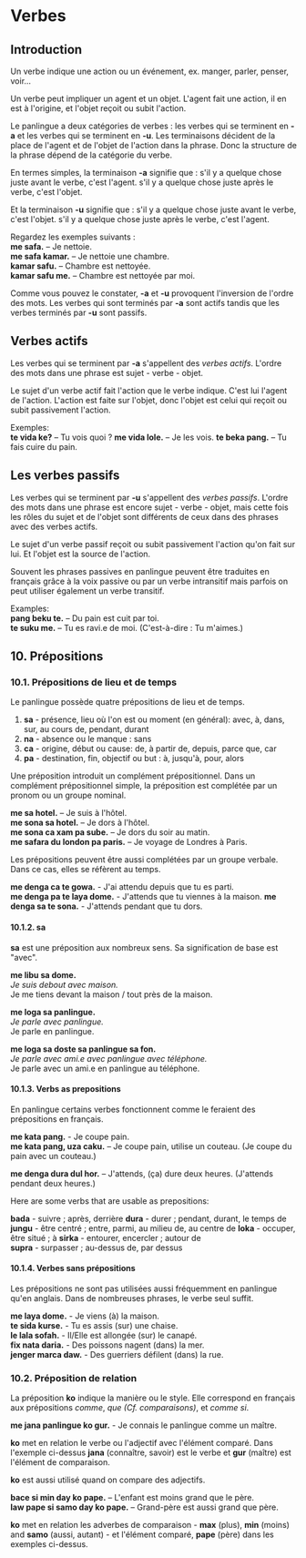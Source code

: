 # Verbes

## Introduction

Un verbe indique une action ou un événement, ex. manger, parler, penser, voir…

Un verbe peut impliquer un agent et un objet.
L'agent fait une action, il en est à l'origine,
et l'objet reçoit ou subit l'action.

Le panlingue a deux catégories de verbes :
les verbes qui se terminent en **-a** et les verbes qui se terminent en **-u**.
Les terminaisons décident de la place de l'agent et de l'objet de l'action dans la phrase.
Donc la structure de la phrase dépend de la catégorie du verbe.

En termes simples, la terminaison **-a** signifie que :
s'il y a quelque chose juste avant le verbe, c'est l'agent.
s'il y a quelque chose juste après le verbe, c'est l'objet.

Et la terminaison **-u** signifie que :
s'il y a quelque chose juste avant le verbe, c'est l'objet.
s'il y a quelque chose juste après le verbe, c'est l'agent.

Regardez les exemples suivants :  
**me safa.** 
– Je nettoie.  
**me safa kamar.** 
– Je nettoie une chambre.  
**kamar safu.** 
– Chambre est nettoyée.  
**kamar safu me.** 
– Chambre est nettoyée par moi.

Comme vous pouvez le constater, **-a** et **-u** provoquent l'inversion de l'ordre des mots.
Les verbes qui sont terminés par **-a** sont actifs
tandis que les verbes terminés par **-u** sont passifs.


## Verbes actifs

Les verbes qui se terminent par **-a** s'appellent des _verbes actifs_.
L'ordre des mots dans une phrase est sujet - verbe - objet.

Le sujet d'un verbe actif fait l'action que le verbe indique.
C'est lui l'agent de l'action.
L'action est faite sur l'objet, donc l'objet est celui qui reçoit ou subit passivement l'action.

Exemples:  
**te vida ke?** 
– Tu vois quoi ?
**me vida lole.** 
– Je les vois.
**te beka pang.** 
– Tu fais cuire du pain.

## Les verbes passifs

Les verbes qui se terminent par **-u** s'appellent des _verbes passifs_.
L'ordre des mots dans une phrase est encore sujet - verbe - objet,
mais cette fois les rôles du sujet et de l'objet sont différents de ceux dans des phrases avec des verbes actifs.

Le sujet d'un verbe passif reçoit ou subit passivement l'action qu'on fait sur lui.
Et l'objet est la source de l'action.

Souvent les phrases passives en panlingue peuvent être traduites en français  grâce à la voix passive ou par un verbe intransitif
mais parfois on peut utiliser également un verbe transitif.

Examples:  
**pang beku te.** 
– Du pain est cuit par toi.  
**te suku me.** 
– Tu es ravi.e de moi. (C'est-à-dire : Tu m'aimes.)


## 10. Prépositions

### 10.1. Prépositions de lieu et de temps

Le panlingue possède quatre prépositions de lieu et de temps.

1. **sa** - présence, lieu où l'on est ou moment (en général): avec, à, dans, sur, au cours de, pendant, durant
2. **na** - absence ou le manque : sans
3. **ca** - origine, début ou cause: de, à partir de, depuis, parce que, car
4. **pa** - destination, fin, objectif ou but : à, jusqu'à, pour, alors

Une préposition introduit un complément prépositionnel. Dans un complément prépositionnel simple, la préposition est complétée par un pronom ou un groupe nominal.

**me sa hotel.** 
– Je suis à l'hôtel.  
**me sona sa hotel.** 
– Je dors à l'hôtel.  
**me sona ca xam pa sube.** 
– Je dors du soir au matin.  
**me safara du london pa paris.** 
– Je voyage de Londres à Paris.  

Les prépositions peuvent être aussi complétées par un groupe verbale. Dans ce cas, elles se réfèrent au temps.

**me denga ca te gowa.** - J'ai attendu depuis que tu es parti.  
**me denga pa te laya dome.** - J'attends que tu viennes à la maison.
**me denga sa te sona.** - J'attends pendant que tu dors.  

#### 10.1.2. sa

**sa** est une préposition aux nombreux sens. Sa signification de base est  "avec".
 
**me libu sa dome.**  
_Je suis debout avec maison._  
Je me tiens devant la maison / tout près de la maison.
 
**me loga sa panlingue.**  
_Je parle avec panlingue._  
Je parle en panlingue.
 
**me loga sa doste sa panlingue sa fon.**  
_Je parle avec ami.e avec panlingue avec téléphone._  
Je parle avec un ami.e en panlingue au téléphone.

#### 10.1.3. Verbs as prepositions

En panlingue certains verbes fonctionnent comme le feraient des prépositions en français.

**me kata pang.** - Je coupe pain.  
**me kata pang, uza caku.** – Je coupe pain, utilise un couteau. (Je coupe du pain avec un couteau.)  

**me denga dura dul hor.** – J'attends, (ça) dure deux heures. (J'attends pendant deux heures.)

Here are some verbs that are usable as prepositions:

**bada** - suivre ; après, derrière
**dura** - durer ; pendant, durant, le temps de
**jungu** - être centré ; entre, parmi, au milieu de, au centre de
**loka** - occuper, être situé ; à
**sirka** - entourer, encercler ; autour de  
**supra** - surpasser ; au-dessus de, par dessus  

#### 10.1.4. Verbes sans prépositions

Les prépositions ne sont pas utilisées aussi fréquemment en panlingue qu'en anglais.
Dans de nombreuses phrases, le verbe seul suffit.

**me laya dome.** - Je viens (à) la maison.  
**te sida kurse.** - Tu es assis (sur) une chaise.  
**le lala sofah.** - Il/Elle est allongée (sur) le canapé.  
**fix nata daria.** - Des poissons nagent (dans) la mer.  
**jenger marca daw.** - Des guerriers défilent (dans) la rue.  

### 10.2. Préposition de relation

La préposition **ko** indique la manière ou le style. Elle correspond en français aux prépositions _comme_, _que (Cf. comparaisons)_, et _comme si_.

**me jana panlingue ko gur.** - Je connais le panlingue comme un maître.

**ko** met en relation le verbe ou l'adjectif avec l'élément comparé. Dans l'exemple ci-dessus **jana** (connaître, savoir) est le verbe et **gur** (maître) est l'élément de comparaison.

**ko** est aussi utilisé quand on compare des adjectifs.

**bace si min day ko pape.** – L'enfant est moins grand que le père.  
**law pape si samo day ko pape.** – Grand-père est aussi grand que père.

**ko** met en relation les adverbes de comparaison - **max** (plus), **min** (moins) and **samo** (aussi, autant) - et l'élément comparé,
**pape** (père) dans les exemples ci-dessus.

